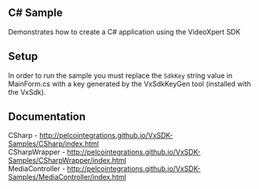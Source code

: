 ## C# Sample

Demonstrates how to create a C# application using the VideoXpert SDK

## Setup

In order to run the sample you must replace the `SdkKey` string value in MainForm.cs with a key generated by the VxSdkKeyGen tool (installed with the VxSdk).

## Documentation

CSharp - http://pelcointegrations.github.io/VxSDK-Samples/CSharp/index.html  
CSharpWrapper - http://pelcointegrations.github.io/VxSDK-Samples/CSharpWrapper/index.html  
MediaController - http://pelcointegrations.github.io/VxSDK-Samples/MediaController/index.html
